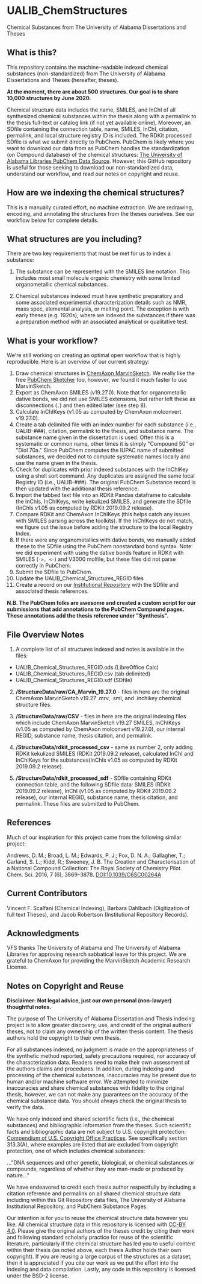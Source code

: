 # UALIB_ChemStructures
Chemical Substances from The University of Alabama Dissertations and Theses

## What is this?
This repository contains the machine-readable indexed chemical substances (non-standardized) 
from The University of Alabama Dissertations and Theses (hereafter, theses). 

**At the moment, there are about 500 structures. Our goal is to share 10,000 structures by June 2020.**

Chemical structure data includes the name, SMILES, and InChI of all synthesized chemical
substances within the thesis along with a permalink to the thesis full-text or 
catalog link (if not yet available online), Moreover, an SDfile containing the connection table, name, 
SMILES, InChI, citation, permalink, and local structure registry ID is included. 
The RDKit processed SDfile is what we submit directly to PubChem. PubChem is likely where you want to download our 
data from as PubChem handles the standardization (on Compound database) of the chemical structures:
[The University of Alabama Libraries PubChem Data Source](https://pubchem.ncbi.nlm.nih.gov/source/15645).
However, this GitHub repository is useful for those seeking to download our non-standardized data, understand our workflow, and read our notes on copyright and reuse.

## How are we indexing the chemical structures?

This is a manually curated effort, no machine extraction. We are redrawing, encoding, and annotating the structures from the theses ourselves. See our workflow below for complete details.

## What structures are you including? 

There are two key requirements that must be met for us to index a substance:

1. The substance can be represented with the SMILES line notation. This includes most small molecule organic chemistry with some limited organometallic chemical substances.

2. Chemical substances indexed must have synthetic preparatory and some associated experimental characterization details such as NMR, mass spec, elemental analysis, or melting point. The exception is 
with early theses (e.g. 1920s), where we indexed the substances if there was a preparation method with an associated analytical or qualitative test.

## What is your workflow? 

We're still working on creating an optimal open workflow that is highly reproducible. Here is an overview of our current strategy:

1. Draw chemical structures in [ChemAxon MarvinSketch](https://chemaxon.com/products/marvin). We really like the free [PubChem Sketcher](https://pubchem.ncbi.nlm.nih.gov/edit3/index.html) too, however, we found it much faster to use MarvinSketch.
2. Export as ChemAxon SMILES (v19.27.0). Note that for organometallic dative bonds, we did not use SMILES extensions, but rather left these as disconnections (`.`) and then edited later (see step 8).
3. Calculate InChIKeys (v1.05 as computed by ChemAxon molconvert v19.27.0).
4. Create a tab delimited file with an index number for each substance (i.e., UALIB-###), 
citation, permalink to the thesis, and substance name. The substance name given in the dissertation is used. Often this is a systematic or common name, other times it is simply "Compound 50" or "Diol 70a." Since PubChem computes the IUPAC name of submitted substances, we decided not to compute systematic names locally and use the name given in the thesis.
5. Check for duplicates with prior indexed substances with the InChIKey using a shell sort command. Any duplicates are assigned the same local Registry ID (i.e., UALIB-###). The original PubChem Substance record is then updated with the additional thesis reference.
6. Import the tabbed text file into an RDKit Pandas dataframe to calculate the 
InChIs, InChIKeys, write kekulized SMILES, and generate the SDfile (InChIs v1.05 as computed by RDKit 2019.09.2 release). 
7. Compare RDKit and ChemAxon InChIKeys (this helps catch any issues with SMILES parsing across the toolkits). If the InChIKeys do not match, we figure out the issue before adding the structure to the local Registry Index.
8. If there were any organometallics with dative bonds, we manually added these to the SDfile using the PubChem nonstandard bond syntax. Note: we did experiment with using the dative bonds feature in RDKit with SMILES (`->, <-`) and V3000 molfile, but these files did not parse correctly in PubChem. 
9. Submit the SDfile to PubChem. 
10. Update the UALIB_Chemical_Structures_REGID files
11. Create a record on our [Institutional Repository](https://ir.ua.edu/) with the SDfile and associated thesis references.

**N.B. The PubChem folks are awesome and created a custom script for our submissions that add annotations to the PubChem Compound pages. These annotations add the thesis reference under "Synthesis".** 

## File Overview Notes

1. A complete list of all structures indexed and notes is available in the files:

 * UALIB_Chemical_Structures_REGID.ods (LibreOffice Calc)
 * UALIB_Chemical_Structures_REGID.csv (tab delimited)
 * UALIB_Chemical_Structures_REGID.sdf (SDfile)

2. **/StructureData/raw/CA_Marvin_19.27.0** - files in here are the original ChemAxon 
MarvinSketch v19.27 .mrv, .smi, and .inchikey chemical structure files.

2. **/StructureData/raw/CSV** - files in here are the original indexing files which
include ChemAxon MarvinSketch v19.27 SMILES, InChIKeys (v1.05 as computed by ChemAxon molconvert v19.27.0), our internal REGID, substance name, thesis citation, and permalink.

3. **/StructureData/rdkit_processed_csv** - same as number 2, only adding RDKit kekulized SMILES (RDKit 2019.09.2 release), calculated InChI and InChIKeys for the substances(InChIs v1.05 as computed by RDKit 2019.09.2 release). 

4. **/StructureData/rdkit_processed_sdf** - SDfile containing RDKit connection table, and 
the following SDfile data: SMILES (RDKit 2019.09.2 release), InChI (v1.05 as computed by RDKit 2019.09.2 release), our internal REGID, substance name, thesis citation, and permalink. These files are submitted to PubChem.

## References

Much of our inspiration for this project came from the following similar project:

Andrews, D. M.; Broad, L. M.; Edwards, P. J.; Fox, D. N. A.; Gallagher, T.;
Garland, S. L.; Kidd, R.; Sweeney, J. B. The Creation and Characterisation of 
a National Compound Collection: The Royal Society of Chemistry Pilot. Chem. Sci. 2016,
7 (6), 3869–3878. [DOI:10.1039/C6SC00264A](https://doi.org/10.1039/C6SC00264A)

## Current Contributors

Vincent F. Scalfani (Chemical Indexing), Barbara Dahlbach (Digitization of full text Theses), and Jacob Robertson (Institutional Repository Records).

## Acknowledgments

VFS thanks The University of Alabama and The University of Alabama Libraries for approving research sabbatical leave for this project. We are grateful to ChemAxon for providing the MarvinSketch Academic Research License.

## Notes on Copyright and Reuse

**Disclaimer: Not legal advice, just our own personal (non-lawyer) thoughtful notes.**

The purpose of The University of Alabama Dissertation and Thesis indexing project 
is to allow greater discovery, use, and credit of the original authors' theses, 
not to claim any ownership of the written thesis content. The thesis authors hold the 
copyright to their own thesis.

For all substances indexed, no judgment is made on the appropriateness of the synthetic method reported, safety precautions required, nor accuracy of the characterization data. Readers need to make their own assessment of the authors claims and procedures. In addition, during indexing and processing of the chemical substances, inaccuracies may be present due to human and/or machine software error. We attempted to minimize inaccuracies and share chemical substances with fidelity to the original thesis, however, we can not make any guarantees on the accuracy of the chemical substance data. You should always check the original thesis to verify the data.

We have only indexed and shared scientific facts (i.e., the chemical substances) and bibliographic
information from the theses. Such scientific facts and bibliographic data are not subject 
to U.S. copyright protection: 
[Compendium of U.S. Copyright Office Practices](https://www.copyright.gov/comp3/).
See specifically section 313.3(A), where examples are listed that are excluded 
from copyright protection, one of which includes chemical substances:

..."DNA sequences and other genetic, biological, or chemical substances or 
compounds, regardless of whether they are man-made or produced by nature..."

We have endeavored to credit each thesis author respectfully by including a citation reference and permalink on all shared chemical structure data including within
this Git Repository data files, The University of Alabama Institutional Repository,
and PubChem Substance Pages.

Our intention is for you to reuse the chemical structure data 
however you like. All chemical structure data in this repository is licensed 
with [CC-BY 4.0](https://creativecommons.org/licenses/by/4.0/). Please give the 
original authors of the theses credit by citing their work and following 
standard scholarly practice for reuse of the scientific literature, 
particularly if the chemical structure has led you to useful content within their 
thesis (as noted above, each thesis Author holds their own copyright). If you are
reusing a large corpus of the structures as a dataset, then it is appreciated 
if you cite our work as we put the effort into the indexing and data compilation. Lastly, any code in this repository is licensed under the BSD-2 license.

